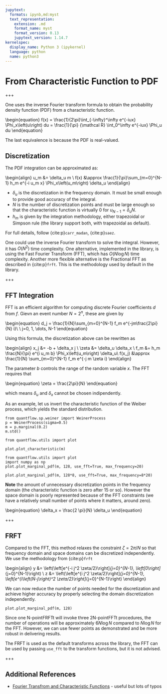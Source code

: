 ```yaml
---
jupytext:
  formats: ipynb,md:myst
  text_representation:
    extension: .md
    format_name: myst
    format_version: 0.13
    jupytext_version: 1.14.7
kernelspec:
  display_name: Python 3 (ipykernel)
  language: python
  name: python3
---
```


# From Characteristic Function to PDF

+++

One uses the inverse Fourier transform formula to obtain the probability density function (PDF) from a characteristic function.

\begin{equation}
  f(x) = \frac{1}{2\pi}\int_{-\infty}^\infty e^{-iux} \Phi_x\left(u\right) du = \frac{1}{\pi} {\mathcal R} \int_0^\infty e^{-iux} \Phi_u du
\end{equation}

The last equivalence is because the PDF is real-valued.

## Discretization

The PDF integration can be approximated as:

\begin{align}
u_m &= \delta_u m \\ 
f(x) &\approx \frac{1}{\pi}\sum_{m=0}^{N-1} h_m e^{-i u_m x} \Phi_x\left(u_m\right) \delta_u
\end{align}

* $\delta_u$ is the discretization in the frequency domain. It must be small enough to provide good accuracy of the integral.
* $N$ is the number of discretization points and must be large enough so that the characteristic function is virtually 0 for $u_{N-1}=\delta_u N$.
* $h_m$ is given by the integration methodology, either trapezoidal or Simpson rule (the library support both, with trapezoidal as default).

For full details, follow {cite:p}`carr_madan`, {cite:p}`saez`.

One could use the inverse Fourier transform to solve the integral. However, it has $O(N^2)$ time complexity.
One alternative, implemented in the library, is using the Fast Fourier Transform (FFT), which has $O(N \log N)$ time complexity.
Another more flexible alternative is the Fractional FFT as described in {cite:p}`frft`. This is the methodology used by default in the library.

+++

## FFT Integration

FFT is an efficient algorithm for computing discrete Fourier coefficients $d$ from $f$. Gievn an event number $N=2^n$, these are given by

\begin{equation}
d_j = \frac{1}{N}\sum_{m=0}^{N-1} f_m e^{-jm\frac{2\pi}{N} i}\ \ j=0, 1, \dots, N-1
\end{equation}

Using this formula, the discretization above can be rewritten as

\begin{align}
x_j &= -b + \delta_x j \\
\zeta &= \delta_u \delta_x \\
f_m &= h_m \frac{N}{\pi} e^{i u_m b} \Phi_x\left(u_m\right) \delta_u\\
f(x_j) &\approx \frac{1}{N} \sum_{m=0}^{N-1} f_m e^{-j m \zeta i}
\end{align}

The parameter $b$ controls the range of the random variable $x$. The FFT requires that

\begin{equation}
\zeta = \frac{2\pi}{N}
\end{equation}

which means $\delta_u$ and $\delta_x$ cannot be chosen indipendently.

As an example, let us invert the characteristic function of the Weiber process, which yields the standard distribution.

```{code-cell} ipython3
from quantflow.sp.weiner import WeinerProcess
p = WeinerProcess(sigma=0.5)
m = p.marginal(0.2)
m.std()
```

```{code-cell} ipython3
from quantflow.utils import plot

plot.plot_characteristic(m)
```

```{code-cell} ipython3
from quantflow.utils import plot
import numpy as np
plot.plot_marginal_pdf(m, 128, use_fft=True, max_frequency=20)
```

```{code-cell} ipython3
plot.plot_marginal_pdf(m, 128*8, use_fft=True, max_frequency=8*20)
```

**Note** the amount of unnecessary discretization points in the frequency domain (the characteristic function is zero after 15 or so). However the space domain is poorly represented because of the FFT constraints (we have a relatively small number of points where it matters, around zero).

\begin{equation}
\delta_x = \frac{2 \pi}{N} \delta_u
\end{equation}

+++

## FRFT
Compared to the FFT, this method relaxes the constraint $\zeta=2\pi/N$ so that frequency domain and space domains can be discretized independently. We use the methodology from {cite:p}`frft`

\begin{align}
y &= \left(\left[e^{-i j^2 \zeta/2}\right]_{j=0}^{N-1}, \left[0\right]_{j=0}^{N-1}\right) \\
z &= \left(\left[e^{i j^2 \zeta/2}\right]_{j=0}^{N-1}, \left[e^{i\left(N-j\right)^2 \zeta/2}\right]_{j=0}^{N-1}\right)
\end{align}

We can now reduce the number of points needed for the discretization and achieve higher accuracy by properly selecting the domain discretization independently.

```{code-cell} ipython3
plot.plot_marginal_pdf(m, 128)
```

Since one N-pointFRFTt will invoke three 2N-pointFFTt procedures, the number of operations will be approximately $6N\log{N}$ compared to $N\log{N}$ for the FFT. However, we can use fewer points as demonstrated and be more robust in delivering results.

The FRFT is used as the default transforms across the library, the FFT can be used by passing `use_fft` to the transform functions, but it is not advised.

+++

## Additional References


* [Fourier Transfrom and Characteristic Functions](https://faculty.baruch.cuny.edu/lwu/890/ADP_Transform.pdf) - useful but lots of typos
